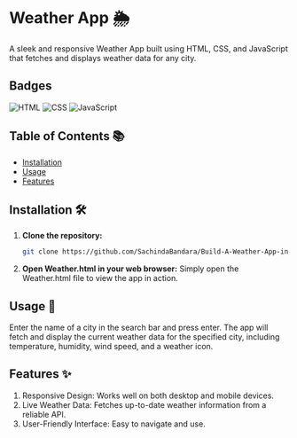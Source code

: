 # Weather App 🌦️

A sleek and responsive Weather App built using HTML, CSS, and JavaScript that fetches and displays weather data for any city.

## Badges
![HTML](https://img.shields.io/badge/HTML-E34F26?style=for-the-badge&logo=html5&logoColor=white)
![CSS](https://img.shields.io/badge/CSS-1572B6?style=for-the-badge&logo=css3&logoColor=white)
![JavaScript](https://img.shields.io/badge/JavaScript-F7DF1E?style=for-the-badge&logo=javascript&logoColor=black)

## Table of Contents 📚
- [Installation](#installation)
- [Usage](#usage)
- [Features](#features)

## Installation 🛠️

1. **Clone the repository:**
   ```bash
   git clone https://github.com/SachindaBandara/Build-A-Weather-App-in-HTML-CSS-JavaScript.git

2. **Open Weather.html in your web browser:** Simply open the Weather.html file to view the app in action.

## Usage 🚀
  Enter the name of a city in the search bar and press enter. The app will fetch and display the current weather data for the specified city, including temperature, humidity, wind speed,   and a weather icon.

## Features ✨
  1. Responsive Design: Works well on both desktop and mobile devices.
  2. Live Weather Data: Fetches up-to-date weather information from a reliable API.
  3. User-Friendly Interface: Easy to navigate and use.
